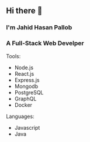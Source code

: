 ## Hi there 👋

### I'm Jahid Hasan Pallob
### A Full-Stack Web Develper

Tools: 
- Node.js
- React.js
- Express.js
- Mongodb
- PostgreSQL
- GraphQL
- Docker

Languages:
- Javascript
- Java

<!--
**PallobJahid/pallobjahid** is a ✨ _special_ ✨ repository because its `README.md` (this file) appears on your GitHub profile.

Here are some ideas to get you started:

- 🔭 I’m currently working on ...
- 🌱 I’m currently learning ...
- 👯 I’m looking to collaborate on ...
- 🤔 I’m looking for help with ...
- 💬 Ask me about ...
- 📫 How to reach me: ...
- 😄 Pronouns: ...
- ⚡ Fun fact: ...
-->
